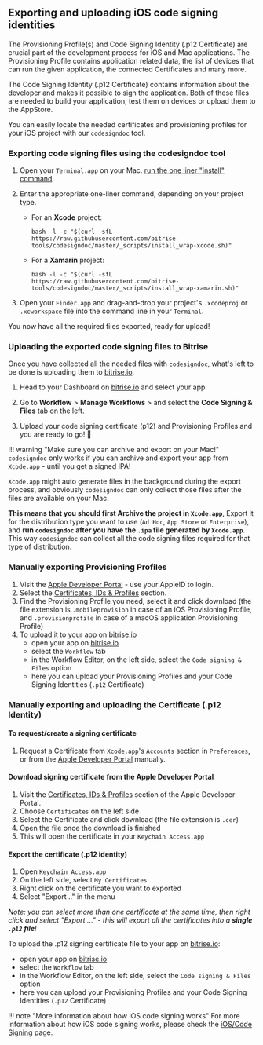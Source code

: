 ## Exporting and uploading iOS code signing identities

The Provisioning Profile(s) and Code Signing Identity (.p12 Certificate) are
crucial part of the development process for iOS and Mac applications.
The Provisioning Profile contains application related data,
the list of devices that can run the given application, the connected Certificates and many more.

The Code Signing Identity (.p12 Certificate) contains information about the developer
and makes it possible to sign the application. Both of these files are needed to build your application,
test them on devices or upload them to the AppStore.

You can easily locate the needed certificates and provisioning profiles for your iOS project with our `codesigndoc` tool.

### Exporting code signing files using the codesigndoc tool

1. Open your `Terminal.app` on your Mac.
[run the one liner "install" command](https://github.com/bitrise-tools/codesigndoc#one-liner).

1. Enter the appropriate one-liner command, depending on your project type.

    * For an __Xcode__ project:

      `bash -l -c "$(curl -sfL https://raw.githubusercontent.com/bitrise-tools/codesigndoc/master/_scripts/install_wrap-xcode.sh)"
`

    * For a __Xamarin__ project:

      `bash -l -c "$(curl -sfL https://raw.githubusercontent.com/bitrise-tools/codesigndoc/master/_scripts/install_wrap-xamarin.sh)"`

1. Open your `Finder.app` and drag-and-drop your project's `.xcodeproj` or `.xcworkspace` file into the command line in your `Terminal`.

You now have all the required files exported, ready for upload!

### Uploading the exported code signing files to Bitrise

Once you have collected all the needed files with `codesigndoc`, what's left to be done is uploading them to [bitrise.io](https://www.bitrise.io).

1. Head to your Dashboard on [bitrise.io](https://www.bitrise.io) and select your app.

2. Go to **Workflow** > **Manage Workflows** > and select the **Code Signing & Files** tab on the left.

3. Upload your code signing certificate (p12) and Provisioning Profiles and you are ready to go! 🚀


!!! warning "Make sure you can archive and export on your Mac!"
    `codesigndoc` only works if you can archive and export your app from `Xcode.app` -
    until you get a signed IPA!

`Xcode.app` might auto generate files in the background
during the export process, and obviously `codesigndoc` can only collect those files
after the files are available on your Mac.

__This means that you should first Archive the project in `Xcode.app`__,
Export it for the distribution type you want to use (`Ad Hoc`, `App Store` or `Enterprise`),
and __run `codesigndoc` after you have the `.ipa` file generated by `Xcode.app`__.
This way `codesigndoc` can collect all the code signing files
required for that type of distribution.


### Manually exporting Provisioning Profiles

1. Visit the [Apple Developer Portal](https://developer.apple.com/) - use your AppleID to login.
1. Select the [Certificates, IDs & Profiles](https://developer.apple.com/account/ios/certificate/) section.
1. Find the Provisioning Profile you need,
   select it and click download (the file extension is `.mobileprovision`
   in case of an iOS Provisioning Profile, and `.provisionprofile` in case of a macOS application Provisioning Profile)
1. To upload it to your app on [bitrise.io](https://www.bitrise.io)
    * open your app on [bitrise.io](https://www.bitrise.io)
    * select the `Workflow` tab
    * in the Workflow Editor, on the left side, select the `Code signing & Files` option
    * here you can upload your Provisioning Profiles and your Code Signing Identities (`.p12` Certificate)

### Manually exporting and uploading the Certificate (.p12 Identity)

#### To request/create a signing certificate

1. Request a Certificate from `Xcode.app`'s `Accounts` section in `Preferences`,
   or from the [Apple Developer Portal](https://developer.apple.com/) manually.

#### Download signing certificate from the Apple Developer Portal

1. Visit the [Certificates, IDs & Profiles](https://developer.apple.com/account/ios/certificate/) section
   of the Apple Developer Portal.
1. Choose `Certificates` on the left side
1. Select the Certificate and click download (the file extension is `.cer`)
1. Open the file once the download is finished
1. This will open the certificate in your `Keychain Access.app`

#### Export the certificate (.p12 identity)

1. Open `Keychain Access.app`
1. On the left side, select `My Certificates`
1. Right click on the certificate you want to exported
1. Select "Export .." in the menu

_Note: you can select more than one certificate at the same time, then right
click and select "Export ..." - this will export all the certificates
into a __single `.p12` file__!_

To upload the .p12 signing certificate file to your app on [bitrise.io](https://www.bitrise.io):

* open your app on [bitrise.io](https://www.bitrise.io)
* select the `Workflow` tab
* in the Workflow Editor, on the left side, select the `Code signing & Files` option
* here you can upload your Provisioning Profiles and your Code Signing Identities (`.p12` Certificate)

!!! note "More information about how iOS code signing works"
    For more information about how iOS code signing works, please
    check the [iOS/Code Signing](/ios/code-signing) page.
